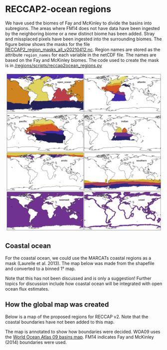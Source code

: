 # RECCAP2-ocean regions 

We have used the biomes of Fay and McKinley to divide the basins into subregions. 
The areas where FM14 does not have data have been ingested by the neighboring biome or a new distinct biome has been added. 
Stray and missplaced pixels have been ingested into the surrounding biomes. 
The figure below shows the masks for the file [RECCAP2_region_masks_all_v20210412.nc](https://github.com/RECCAP2-ocean/shared-resources/blob/master/regions/RECCAP2_region_masks_all_v20210412.nc). 
Region names are stored as the attribute `region_names` for each variable in the netCDF file. The names are based on the Fay and McKinley biomes. 
The code used to create the mask is in [/regions/scripts/reccap2ocean_regions.py](https://github.com/RECCAP2-ocean/shared-resources/blob/62e836e2f1231b601b80b2b99bb7f1cc3b02374c/regions/scripts/reccap2ocean_regions.py)

![](../../figures/regions/RECCAP2_region_masks_all_v20220620.png)


## Coastal ocean

For the coastal ocean, we could use the MARCATs coastal regions as a mask (Laurelle et al. 2013). The map below was made from the shapefile and converted to a binned 1° map. 

Note that this has not been discussed and is only a suggestion! Further topics for discussion include how coastal ocean will be integrated with open ocean flux estimates. 

## How the global map was created
Below is a map of the proposed regions for RECCAP v2. Note that the coastal boundaries have not been added to this map. 

The map is annotated to show how boundaries were decided. WOA09 uses the [World Ocean Atlas 09 basins map](https://iridl.ldeo.columbia.edu/SOURCES/.NOAA/.NODC/.WOA09/.Masks/.basin/data.nc). FM14 indicates Fay and McKinley (2014) boundaries were used. 



